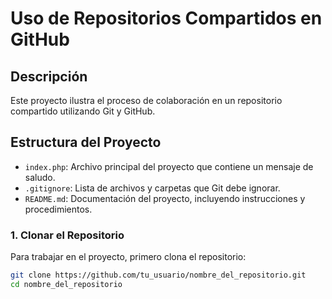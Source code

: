# Uso de Repositorios Compartidos en GitHub

## Descripción
Este proyecto ilustra el proceso de colaboración en un repositorio compartido utilizando Git y GitHub.

## Estructura del Proyecto
- `index.php`: Archivo principal del proyecto que contiene un mensaje de saludo.
- `.gitignore`: Lista de archivos y carpetas que Git debe ignorar.
- `README.md`: Documentación del proyecto, incluyendo instrucciones y procedimientos.

### 1. Clonar el Repositorio
Para trabajar en el proyecto, primero clona el repositorio:

```bash
git clone https://github.com/tu_usuario/nombre_del_repositorio.git
cd nombre_del_repositorio